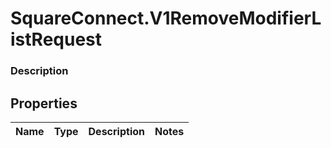 # SquareConnect.V1RemoveModifierListRequest

### Description



## Properties
Name | Type | Description | Notes
------------ | ------------- | ------------- | -------------


